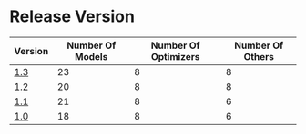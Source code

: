 # Release Version

| Version                           | Number Of Models | Number Of Optimizers | Number Of Others |
|-----------------------------------|------------------|----------------------|------------------|
| [1.3](Release/1-3.md)             | 23               | 8                    | 8                |
| [1.2](Release/1-2.md)             | 20               | 8                    | 8                |
| [1.1](Release/1-1.md)             | 21               | 8                    | 6                |
| [1.0](Release/1-0.md)             | 18               | 8                    | 6                |
